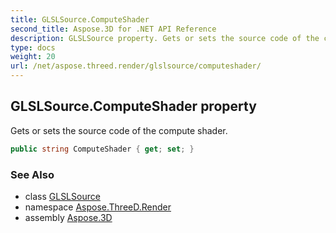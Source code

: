 ```yaml
---
title: GLSLSource.ComputeShader
second_title: Aspose.3D for .NET API Reference
description: GLSLSource property. Gets or sets the source code of the compute shader
type: docs
weight: 20
url: /net/aspose.threed.render/glslsource/computeshader/
---
```

## GLSLSource.ComputeShader property

Gets or sets the source code of the compute shader.

```csharp
public string ComputeShader { get; set; }
```

### See Also

* class [GLSLSource](../)
* namespace [Aspose.ThreeD.Render](../../glslsource/)
* assembly [Aspose.3D](../../../)


